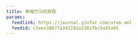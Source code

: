 ```yaml
---
title: 青梅竹马的旅程
params:
  feedlink: https://journal.yinfor.com/atom.xml
  feedid: c5eee28677a341192a2301fbc5a83a95
---
```

